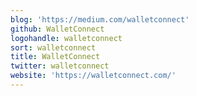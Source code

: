 ```yaml
---
blog: 'https://medium.com/walletconnect'
github: WalletConnect
logohandle: walletconnect
sort: walletconnect
title: WalletConnect
twitter: walletconnect
website: 'https://walletconnect.com/'
---
```

